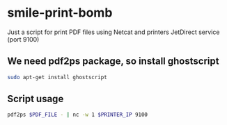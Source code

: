 # smile-print-bomb
Just a script for print PDF files using Netcat and printers JetDirect service (port 9100)



## We need pdf2ps package, so install ghostscript
```bash
sudo apt-get install ghostscript
```

## Script usage
```bash
pdf2ps $PDF_FILE - | nc -w 1 $PRINTER_IP 9100
```
